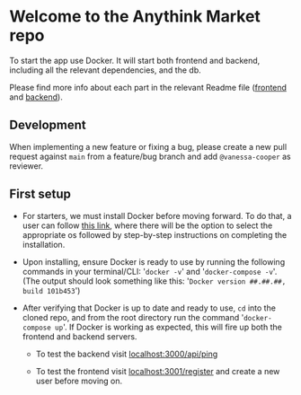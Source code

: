 # Welcome to the Anythink Market repo

To start the app use Docker. It will start both frontend and backend, including all the relevant dependencies, and the db.

Please find more info about each part in the relevant Readme file ([frontend](frontend/readme.md) and [backend](backend/README.md)).

## Development

When implementing a new feature or fixing a bug, please create a new pull request against `main` from a feature/bug branch and add `@vanessa-cooper` as reviewer.

## First setup

- For starters, we must install Docker before moving forward. To do that, a user can follow [this link](https://docs.docker.com/get-docker/), where there will be the option to select the appropriate os followed by step-by-step instructions on completing the installation.

- Upon installing, ensure Docker is ready to use by running the following commands in your terminal/CLI: '`docker -v`' and '`docker-compose -v`'. (The output should look something like this: '`Docker version ##.##.##, build 101b453`')

- After verifying that Docker is up to date and ready to use, `cd` into the cloned repo, and from the root directory run the command '`docker-compose up`'. If Docker is working as expected, this will fire up both the frontend and backend servers.

    - To test the backend visit [localhost:3000/api/ping](http://localhost:3000/api/ping)

    - To test the frontend visit [localhost:3001/register](http://localhost:3001/register) and create a new user before moving on.    

